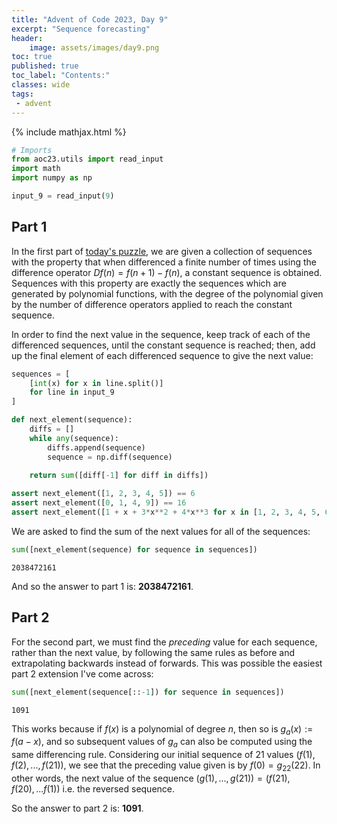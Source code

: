 ```yaml
---
title: "Advent of Code 2023, Day 9"
excerpt: "Sequence forecasting"
header:
    image: assets/images/day9.png
toc: true
published: true
toc_label: "Contents:"
classes: wide
tags:
 - advent
---
```


{% include mathjax.html %}

```python
# Imports
from aoc23.utils import read_input
import math
import numpy as np
```


```python
input_9 = read_input(9)
```

## Part 1

In the first part of [today's puzzle](https://adventofcode.com/2023/day/9), we are given a collection of sequences with the property that when differenced a finite number of times using the difference operator $Df(n) = f(n+1)-f(n)$, a constant sequence is obtained. Sequences with this property are exactly the sequences which are generated by polynomial functions, with the degree of the polynomial given by the number of difference operators applied to reach the constant sequence.

In order to find the next value in the sequence, keep track of each of the differenced sequences, until the constant sequence is reached; then, add up the final element of each differenced sequence to give the next value:


```python
sequences = [
    [int(x) for x in line.split()]
    for line in input_9
]
```


```python
def next_element(sequence):
    diffs = []
    while any(sequence):
        diffs.append(sequence)
        sequence = np.diff(sequence)
    
    return sum([diff[-1] for diff in diffs])
```


```python
assert next_element([1, 2, 3, 4, 5]) == 6
assert next_element([0, 1, 4, 9]) == 16
assert next_element([1 + x + 3*x**2 + 4*x**3 for x in [1, 2, 3, 4, 5, 6]]) == 1 + 7 + 3*7**2 + 4*7**3
```

We are asked to find the sum of the next values for all of the sequences:


```python
sum([next_element(sequence) for sequence in sequences])
```




    2038472161



And so the answer to part 1 is: __2038472161__.

## Part 2

For the second part, we must find the _preceding_ value for each sequence, rather than the next value, by following the same rules as before and extrapolating backwards instead of forwards. This was possible the easiest part 2 extension I've come across:


```python
sum([next_element(sequence[::-1]) for sequence in sequences])
```




    1091



This works because if $f(x)$ is a polynomial of degree $n$, then so is $g_a(x):=f(a-x)$, and so subsequent values of $g_a$ can also be computed using the same differencing rule. Considering our initial sequence of 21 values $(f(1),f(2),...,f(21))$, we see that the preceding value given is by $f(0)=g_{22}(22)$. In other words, the next value of the sequence $(g(1),...,g(21))=(f(21), f(20), ... f(1))$ i.e. the reversed sequence.

So the answer to part 2 is: __1091__.